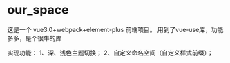 # our_space

这是一个 vue3.0+webpack+element-plus 前端项目。
用到了vue-use库，功能多多，是个很牛的库

实现功能：
1、深、浅色主题切换；
2、自定义命名空间（自定义样式前缀）；
